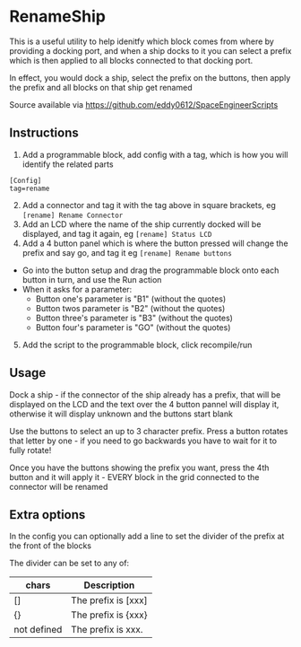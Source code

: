 RenameShip
==========
This is a useful utility to help idenitfy which block comes from where by providing a docking port, and when a ship docks to it you can
select a prefix which is then applied to all blocks connected to that docking port. 

In effect, you would dock a ship, select the prefix on the buttons, then apply the prefix and all blocks on that ship get renamed

Source available via https://github.com/eddy0612/SpaceEngineerScripts

Instructions
------------
1. Add a programmable block, add config with a tag, which is how you will identify the related parts
```
[Config]
tag=rename
```

2. Add a connector and tag it with the tag above in square brackets, eg `[rename] Rename Connector`
3. Add an LCD where the name of the ship currently docked will be displayed, and tag it again, eg `[rename] Status LCD`
4. Add a 4 button panel which is where the button pressed will change the prefix and say go, and tag it eg `[rename] Rename buttons`
- Go into the button setup and drag the programmable block onto each button in turn, and use the Run action
- When it asks for a parameter: 
	- Button one's parameter is "B1" (without the quotes)
	- Button twos parameter is "B2" (without the quotes)
	- Button three's parameter is "B3" (without the quotes)
	- Button four's parameter is "GO" (without the quotes)
5. Add the script to the programmable block, click recompile/run

Usage
-----
Dock a ship - if the connector of the ship already has a prefix, that will be displayed on the LCD
and the text over the 4 button pannel will display it, otherwise it will display unknown and the buttons
start blank

Use the buttons to select an up to 3 character prefix. Press a button rotates that letter by one - if you need
to go backwards you have to wait for it to fully rotate!

Once you have the buttons showing the prefix you want, press the 4th button and it will apply it - EVERY block in the grid connected
to the connector will be renamed

Extra options
-------------
In the config you can optionally add a line to set the divider of the prefix at the front of the blocks

The divider can be set to any of:

|chars|Description|
|--|--|
|[]| The prefix is [xxx]|
|\{}| The prefix is {xxx}|
|not defined|The prefix is xxx.|